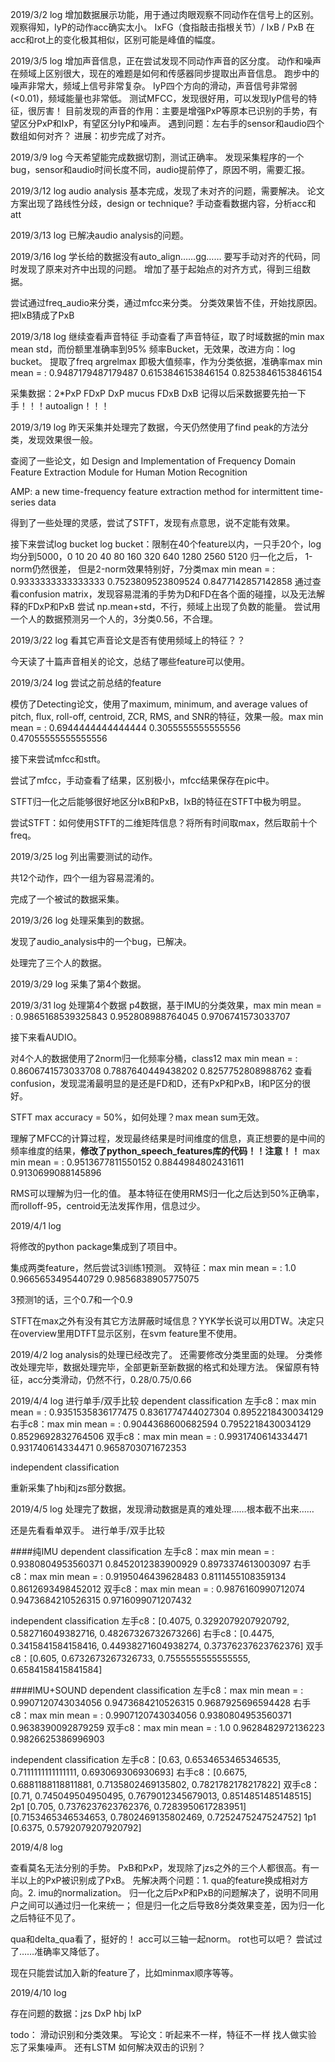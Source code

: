 2019/3/2 log
增加数据展示功能，用于通过肉眼观察不同动作在信号上的区别。
观察得知，IyP的动作acc确实太小。
IxFG（食指敲击指根关节）/ IxB / PxB 在acc和rot上的变化极其相似，区别可能是峰值的幅度。

2019/3/5 log
增加声音信息，正在尝试发现不同动作声音的区分度。
动作和噪声在频域上区别很大，现在的难题是如何和传感器同步提取出声音信息。
跑步中的噪声非常大，频域上信号非常复杂。
IyP四个方向的滑动，声音信号非常弱(<0.01)，频域能量也非常低。
测试MFCC，发现很好用，可以发现IyP信号的特征，很厉害！
目前发现的声音的作用：主要是增强PxP等原本已识别的手势，有望区分PxP和IxP，有望区分IyP和噪声。
遇到问题：左右手的sensor和audio四个数组如何对齐？
进展：初步完成了对齐。

2019/3/9 log
今天希望能完成数据切割，测试正确率。
发现采集程序的一个bug，sensor和audio时间长度不同，audio提前停了，原因不明，需要汇报。

2019/3/12 log
audio analysis 基本完成，发现了未对齐的问题，需要解决。
论文方案出现了路线性分歧，design or technique?
手动查看数据内容，分析acc和att

2019/3/13 log
已解决audio analysis的问题。

2019/3/16 log
学长给的数据没有auto_align……gg……
要写手动对齐的代码，同时发现了原来对齐中出现的问题。
增加了基于起始点的对齐方式，得到三组数据。

尝试通过freq_audio来分类，通过mfcc来分类。
分类效果皆不佳，开始找原因。
把IxB猜成了PxB

2019/3/18 log
继续查看声音特征
手动查看了声音特征，取了时域数据的min max mean std，而份额里准确率到95%
频率Bucket，无效果，改进方向：log bucket。
提取了freq argrelmax 即极大值频率，作为分类依据，准确率max min mean = : 0.9487179487179487 0.6153846153846154 0.8253846153846154

采集数据：2*PxP FDxP DxP mucus FDxB DxB
记得以后采数据要先拍一下手！！！autoalign！！！

2019/3/19 log
昨天采集并处理完了数据，今天仍然使用了find peak的方法分类，发现效果很一般。

查阅了一些论文，如
Design and Implementation of Frequency Domain Feature Extraction Module for Human Motion Recognition

AMP: a new time-frequency feature extraction method for intermittent time-series data

得到了一些处理的灵感，尝试了STFT，发现有点意思，说不定能有效果。

接下来尝试log bucket
log bucket：限制在40个feature以内，一只手20个，log均分到5000，0 10 20 40 80 160 320 640 1280 2560 5120
归一化之后，
1-norm仍然很差，
但是2-norm效果特别好，7分类max min mean = : 0.9333333333333333 0.7523809523809524 0.8477142857142858
通过查看confusion matrix，发现容易混淆的手势为D和FD在各个面的碰撞，以及无法解释的FDxP和PxB
尝试 np.mean+std，不行，频域上出现了负数的能量。
尝试用一个人的数据预测另一个人的，3分类0.56，不合理。

2019/3/22 log
看其它声音论文是否有使用频域上的特征？？

今天读了十篇声音相关的论文，总结了哪些feature可以使用。

2019/3/24 log
尝试之前总结的feature

模仿了Detecting论文，使用了maximum, minimum, and average values of pitch, flux, roll-off, centroid, ZCR, RMS, and SNR的特征，效果一般。max min mean = : 0.6944444444444444 0.3055555555555556 0.47055555555555556

接下来尝试mfcc和stft。

尝试了mfcc，手动查看了结果，区别极小，mfcc结果保存在pic中。

STFT归一化之后能够很好地区分IxB和PxB，IxB的特征在STFT中极为明显。

尝试STFT：如何使用STFT的二维矩阵信息？将所有时间取max，然后取前十个freq。

2019/3/25 log
列出需要测试的动作。

共12个动作，四个一组为容易混淆的。

完成了一个被试的数据采集。

2019/3/26 log
处理采集到的数据。

发现了audio_analysis中的一个bug，已解决。

处理完了三个人的数据。

2019/3/29 log
采集了第4个数据。

2019/3/31 log
处理第4个数据
p4数据，基于IMU的分类效果，max min mean = : 0.9865168539325843 0.952808988764045 0.9706741573033707

接下来看AUDIO。

对4个人的数据使用了2norm归一化频率分桶，class12 max min mean = : 0.8606741573033708 0.7887640449438202 0.8257752808988762
查看confusion，发现混淆最明显的是还是FD和D，还有PxP和PxB，I和P区分的很好。

STFT max accuracy = 50%，如何处理？max mean sum无效。

理解了MFCC的计算过程，发现最终结果是时间维度的信息，真正想要的是中间的频率维度的结果，**修改了python_speech_features库的代码！！注意！！**
max min mean = : 0.9513677811550152 0.8844984802431611 0.9130699088145896

RMS可以理解为归一化的值。
基本特征在使用RMS归一化之后达到50%正确率，而rolloff-95，centroid无法发挥作用，信息过少。

2019/4/1 log

将修改的python package集成到了项目中。

集成两类feature，然后尝试3训练1预测。
双特征：max min mean = : 1.0 0.9665653495440729 0.9856838905775075

3预测1的话，三个0.7和一个0.9

STFT在max之外有没有其它方法屏蔽时域信息？YYK学长说可以用DTW。决定只在overview里用DTFT显示区别，在svm feature里不使用。

2019/4/2 log
analysis的处理已经改完了。
还需要修改分类里面的处理。
分类修改处理完毕，数据处理完毕，全部更新至新数据的格式和处理方法。
保留原有特征，acc分类滑动，仍然不行，0.28/0.75/0.66

2019/4/4 log
进行单手/双手比较
dependent classification
左手c8：max min mean = : 0.9351535836177475 0.8361774744027304 0.8952218430034129
右手c8：max min mean = : 0.9044368600682594 0.7952218430034129 0.8529692832764506
双手c8：max min mean = : 0.9931740614334471 0.931740614334471 0.9658703071672353

independent classification

重新采集了hbj和jzs部分数据。

2019/4/5 log
处理完了数据，发现滑动数据是真的难处理……根本截不出来……

还是先看看单双手。
进行单手/双手比较

####纯IMU
dependent classification
左手c8：max min mean = : 0.9380804953560371 0.8452012383900929 0.8973374613003097
右手c8：max min mean = : 0.9195046439628483 0.8111455108359134 0.8612693498452012
双手c8：max min mean = : 0.9876160990712074 0.9473684210526315 0.9716099071207432

independent classification
左手c8：[0.4075, 0.3292079207920792, 0.582716049382716, 0.48267326732673266]
右手c8：[0.4475, 0.3415841584158416, 0.44938271604938274, 0.37376237623762376]
双手c8：[0.605, 0.6732673267326733, 0.7555555555555555, 0.6584158415841584]

####IMU+SOUND
dependent classification
左手c8：max min mean = : 0.9907120743034056 0.9473684210526315 0.9687925696594428
右手c8：max min mean = : 0.9907120743034056 0.9380804953560371 0.9638390092879259
双手c8：max min mean = : 1.0 0.9628482972136223 0.9826625386996903

independent classification
左手c8：[0.63, 0.6534653465346535, 0.7111111111111111, 0.693069306930693]
右手c8：[0.6675, 0.6881188118811881, 0.7135802469135802, 0.7821782178217822]
双手c8：[0.71, 0.745049504950495, 0.7679012345679013, 0.8514851485148515]
2p1 [0.705, 0.7376237623762376, 0.7283950617283951] [0.7153465346534653, 0.7802469135802469, 0.7252475247524752]
1p1 [0.6375, 0.5792079207920792]

2019/4/8 log

查看莫名无法分别的手势。
PxB和PxP，发现除了jzs之外的三个人都很高。有一半以上的PxP被识别成了PxB。
先解决两个问题：1. qua的feature换成相对方向。2. imu的normalization。
归一化之后PxP和PxB的问题解决了，说明不同用户之间可以通过归一化来统一；
但是归一化之后导致8分类效果变差，因为归一化之后特征不见了。

qua和delta_qua看了，挺好的！
acc可以三轴一起norm。
rot也可以吧？
尝试过了……准确率又降低了。

现在只能尝试加入新的feature了，比如minmax顺序等等。

2019/4/10 log

存在问题的数据：jzs DxP hbj IxP

todo：
滑动识别和分类效果。
写论文：听起来不一样，特征不一样
找人做实验
忘了采集噪声。
还有LSTM
如何解决双击的识别？